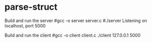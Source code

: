 # parse-struct
Build and run the server
#gcc -o server server.c
#./server
Listening on localhost, port 5000

Build and run the client
#gcc -o client client.c
./client 127.0.0.1 5000

